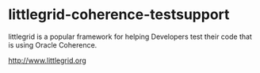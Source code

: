 # littlegrid-coherence-testsupport

littlegrid is a popular framework for helping Developers test their code that is using Oracle Coherence.

http://www.littlegrid.org
